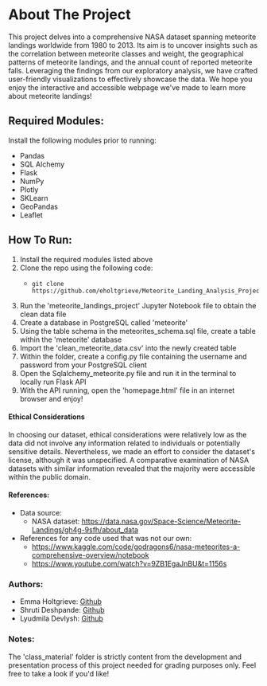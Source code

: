 # About The Project
This project delves into a comprehensive NASA dataset spanning meteorite landings worldwide from 1980 to 2013. 
Its aim is to uncover insights such as the correlation between meteorite classes and weight, the geographical patterns of meteorite landings, and the annual count of reported meteorite falls. 
Leveraging the findings from our exploratory analysis, we have crafted user-friendly visualizations to effectively showcase the data. We hope you enjoy the interactive and accessible webpage we've made to learn more about meteorite landings!


## Required Modules:
Install the following modules prior to running:
  - Pandas
  - SQL Alchemy
  - Flask
  - NumPy
  - Plotly
  - SKLearn
  - GeoPandas
  - Leaflet

## How To Run:
  1. Install the required modules listed above
  2. Clone the repo using the following code:
     - ```
       git clone https://github.com/eholtgrieve/Meteorite_Landing_Analysis_Project.git
       ```
  4. Run the 'meteorite_landings_project' Jupyter Notebook file to obtain the clean data file
  5. Create a database in PostgreSQL called 'meteorite'
  6. Using the table schema in the meteorites_schema.sql file, create a table within the 'meteorite' database
  7. Import the 'clean_meteorite_data.csv' into the newly created table
  8. Within the folder, create a config.py file containing the username and password from your PostgreSQL client
  9. Open the Sqlalchemy_meteorite.py file and run it in the terminal to locally run Flask API
  10. With the API running, open the 'homepage.html' file in an internet browser and enjoy!

#### Ethical Considerations
In choosing our dataset, ethical considerations were relatively low as the data did not involve any information related to individuals or potentially sensitive details. 
Nevertheless, we made an effort to consider the dataset's license, although it was unspecified. 
A comparative examination of NASA datasets with similar information revealed that the majority were accessible within the public domain.

#### References: 
- Data source:
    - NASA dataset: https://data.nasa.gov/Space-Science/Meteorite-Landings/gh4g-9sfh/about_data
 - References for any code used that was not our own:
    - https://www.kaggle.com/code/godragons6/nasa-meteorites-a-comprehensive-overview/notebook
    - https://www.youtube.com/watch?v=9ZB1EgaJnBU&t=1156s
### Authors:
- Emma Holtgrieve: [Github](github.com/eholtgrieve)
- Shruti Deshpande: [Github](github.com/dshruti29)
- Lyudmila Devlysh: [Github](https://github.com/ldevlysh314)
### Notes:
The 'class_material' folder is strictly content from the development and presentation process of this project needed for grading purposes only. Feel free to take a look if you'd like!

